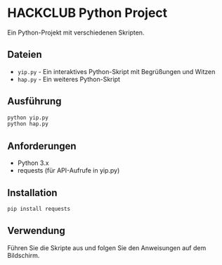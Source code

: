 # HACKCLUB Python Project

Ein Python-Projekt mit verschiedenen Skripten.

## Dateien

- `yip.py` - Ein interaktives Python-Skript mit Begrüßungen und Witzen
- `hap.py` - Ein weiteres Python-Skript

## Ausführung

```bash
python yip.py
python hap.py
```

## Anforderungen

- Python 3.x
- requests (für API-Aufrufe in yip.py)

## Installation

```bash
pip install requests
```

## Verwendung

Führen Sie die Skripte aus und folgen Sie den Anweisungen auf dem Bildschirm.

